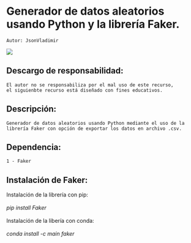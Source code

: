 # Generador de datos aleatorios usando Python y la librería Faker.
    Autor: JsonVladimir 
   <img src="https://img.shields.io/badge/STATUS-EN%20DESAROLLO-green">

## Descargo de responsabilidad:
    El autor no se responsabiliza por el mal uso de este recurso,
    el siguienbte recurso está diseñado con fines educativos.
## Descripción:
    Generador de datos aleatorios usando Python mediante el uso de la
    librería Faker con opción de exportar los datos en archivo .csv.
## Dependencia:
    1 - Faker
## Instalación de Faker:
Instalación de la librería con pip:
<br></br>
_pip install Faker_
<br></br>
Instalación de la libería con conda:
<br></br>
_conda install -c main faker_

